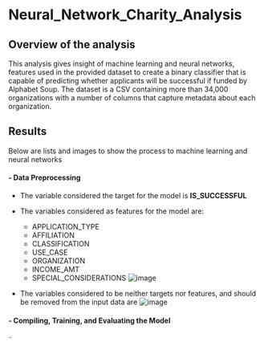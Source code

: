 # Neural_Network_Charity_Analysis

## Overview of the analysis

This analysis gives insight of machine learning and neural networks, features used in the provided dataset to create a binary classifier that is capable of predicting whether applicants will be successful if funded by Alphabet Soup. The dataset is a CSV containing more than 34,000 organizations with a number of columns that capture metadata about each organization.

## Results

Below are lists and images to show the process to machine learning and neural networks

#### - Data Preprocessing

  - The variable considered the target for the model is **IS_SUCCESSFUL**
  
  - The variables considered as features for the model are:
    - APPLICATION_TYPE          
    - AFFILIATION               
    - CLASSIFICATION            
    - USE_CASE                  
    - ORGANIZATION             
    - INCOME_AMT                
    - SPECIAL_CONSIDERATIONS 
    ![image](https://user-images.githubusercontent.com/78067427/123911586-f7e8c800-d949-11eb-9614-f85d176788d8.png)
   
   -  The variables considered to be neither targets nor features, and should be removed from the input data are 
    ![image](https://user-images.githubusercontent.com/78067427/123912238-c7edf480-d94a-11eb-8377-143728fa1c5f.png)
   
#### - Compiling, Training, and Evaluating the Model

    - 

   
   
